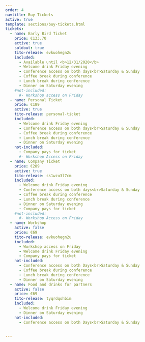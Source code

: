 ```yaml
---
order: 4
navtitle: Buy Tickets
active: true
template: sections/buy-tickets.html
tickets:
  - name: Early Bird Ticket
    price: €133.70
    active: true
    soldout: true
    tito-release: evkuohegn2u
    included:
      - Available until <b>12/31/2020</b>
      - Welcome drink Friday evening
      - Conference access on both days<br>Saturday & Sunday
      - Coffee break during conference
      - Lunch break during conference
      - Dinner on Saturday evening
    #not-included:
      #- Workshop access on Friday
  - name: Personal Ticket
    price: €189
    active: true
    tito-release: personal-ticket
    included:
      - Welcome drink Friday evening
      - Conference access on both days<br>Saturday & Sunday
      - Coffee break during conference
      - Lunch break during conference
      - Dinner on Saturday evening
    not-included:
      - Company pays for ticket
      #- Workshop Access on Friday
  - name: Company Ticket
    price: €289
    active: true
    tito-release: ss1wzu3l7cm
    included:
      - Welcome drink Friday evening
      - Conference access on both days<br>Saturday & Sunday
      - Coffee break during conference
      - Lunch break during conference
      - Dinner on Saturday evening
      - Company pays for ticket
    #not-included:
      #- Workshop Access on Friday
  - name: Workshop
    active: false
    price: €69
    tito-release: evkuohegn2u
    included:
      - Workshop access on Friday
      - Welcome drink Friday evening
      - Company pays for ticket
    not-included:
      - Conference access on both Days<br>Saturday & Sunday
      - Coffee break during conference
      - Lunch break during conference
      - Dinner on Saturday evening
  - name: Food and drinks for partners
    active: false
    price: €69
    tito-release: tyqrdqohbim
    included:
      - Welcome drink Friday evening
      - Dinner on Saturday evening
    not-included:
      - Conference access on both Days<br>Saturday & Sunday
      
        
---
```

